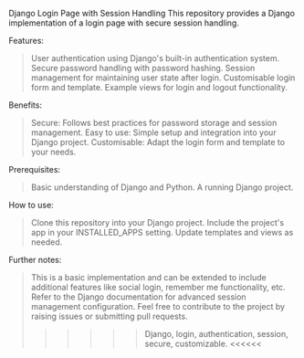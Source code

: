 Django Login Page with Session Handling
This repository provides a Django implementation of a login page with secure session handling.

Features:

>User authentication using Django's built-in authentication system.
>Secure password handling with password hashing.
>Session management for maintaining user state after login.
>Customisable login form and template.
>Example views for login and logout functionality.

Benefits:

>Secure: Follows best practices for password storage and session management.
>Easy to use: Simple setup and integration into your Django project.
>Customisable: Adapt the login form and template to your needs.

Prerequisites:
>Basic understanding of Django and Python.
>A running Django project.

How to use:

>Clone this repository into your Django project.
>Include the project's app in your INSTALLED_APPS setting.
>Update templates and views as needed.

Further notes:

>This is a basic implementation and can be extended to include additional features like social login, remember me functionality, etc.
>Refer to the Django documentation for advanced session management configuration.
>Feel free to contribute to the project by raising issues or submitting pull requests.
>>>>>> Django, login, authentication, session, secure, customizable. <<<<<<
